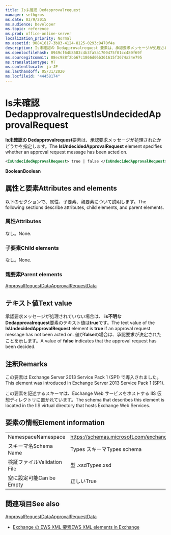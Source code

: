 ```yaml
---
title: Is未確認 Dedapprovalrequest
manager: sethgros
ms.date: 03/9/2015
ms.audience: Developer
ms.topic: reference
ms.prod: office-online-server
localization_priority: Normal
ms.assetid: 90841617-3b83-4124-8125-0293c9470f4a
description: Is未確認の Dedapprovalrequest 要素は、承認要求メッセージが処理されたかどうかを指定します。
ms.openlocfilehash: 0949cf64b8583c4b3fa5a1700475f01cc480f69f
ms.sourcegitcommit: 88ec988f2bb67c1866d06b361615f3674a24e795
ms.translationtype: MT
ms.contentlocale: ja-JP
ms.lasthandoff: 05/31/2020
ms.locfileid: "44458174"
---
```

# <a name="isundecidedapprovalrequest"></a><span data-ttu-id="dd2d6-103">Is未確認 Dedapprovalrequest</span><span class="sxs-lookup"><span data-stu-id="dd2d6-103">IsUndecidedApprovalRequest</span></span>

<span data-ttu-id="dd2d6-104">**Is未確認の Dedapprovalrequest**要素は、承認要求メッセージが処理されたかどうかを指定します。</span><span class="sxs-lookup"><span data-stu-id="dd2d6-104">The **IsUndecidedApprovalRequest** element specifies whether an approval request message has been acted on.</span></span> 
  
```XML
<IsUndecidedApprovalRequest> true | false </IsUndecidedApprovalRequest>
```

 <span data-ttu-id="dd2d6-105">**Boolean**</span><span class="sxs-lookup"><span data-stu-id="dd2d6-105">**Boolean**</span></span>
## <a name="attributes-and-elements"></a><span data-ttu-id="dd2d6-106">属性と要素</span><span class="sxs-lookup"><span data-stu-id="dd2d6-106">Attributes and elements</span></span>

<span data-ttu-id="dd2d6-107">以下のセクションで、属性、子要素、親要素について説明します。</span><span class="sxs-lookup"><span data-stu-id="dd2d6-107">The following sections describe attributes, child elements, and parent elements.</span></span>
  
### <a name="attributes"></a><span data-ttu-id="dd2d6-108">属性</span><span class="sxs-lookup"><span data-stu-id="dd2d6-108">Attributes</span></span>

<span data-ttu-id="dd2d6-109">なし。</span><span class="sxs-lookup"><span data-stu-id="dd2d6-109">None.</span></span>
  
### <a name="child-elements"></a><span data-ttu-id="dd2d6-110">子要素</span><span class="sxs-lookup"><span data-stu-id="dd2d6-110">Child elements</span></span>

<span data-ttu-id="dd2d6-111">なし。</span><span class="sxs-lookup"><span data-stu-id="dd2d6-111">None.</span></span>
  
### <a name="parent-elements"></a><span data-ttu-id="dd2d6-112">親要素</span><span class="sxs-lookup"><span data-stu-id="dd2d6-112">Parent elements</span></span>

[<span data-ttu-id="dd2d6-113">ApprovalRequestData</span><span class="sxs-lookup"><span data-stu-id="dd2d6-113">ApprovalRequestData</span></span>](approvalrequestdata.md)
  
## <a name="text-value"></a><span data-ttu-id="dd2d6-114">テキスト値</span><span class="sxs-lookup"><span data-stu-id="dd2d6-114">Text value</span></span>

<span data-ttu-id="dd2d6-115">承認要求メッセージが処理されていない場合は、 **is不明な Dedapprovalrequest**要素のテキスト値は**true**です。</span><span class="sxs-lookup"><span data-stu-id="dd2d6-115">The text value of the **IsUndecidedApprovalRequest** element is **true** if an approval request message has not been acted on.</span></span> <span data-ttu-id="dd2d6-116">値が**false**の場合は、承認要求が決定されたことを示します。</span><span class="sxs-lookup"><span data-stu-id="dd2d6-116">A value of **false** indicates that the approval request has been decided.</span></span> 
  
## <a name="remarks"></a><span data-ttu-id="dd2d6-117">注釈</span><span class="sxs-lookup"><span data-stu-id="dd2d6-117">Remarks</span></span>

<span data-ttu-id="dd2d6-118">この要素は Exchange Server 2013 Service Pack 1 (SP1) で導入されました。</span><span class="sxs-lookup"><span data-stu-id="dd2d6-118">This element was introduced in Exchange Server 2013 Service Pack 1 (SP1).</span></span>
  
<span data-ttu-id="dd2d6-119">この要素を記述するスキーマは、Exchange Web サービスをホストする IIS 仮想ディレクトリに置かれています。</span><span class="sxs-lookup"><span data-stu-id="dd2d6-119">The schema that describes this element is located in the IIS virtual directory that hosts Exchange Web Services.</span></span>
  
## <a name="element-information"></a><span data-ttu-id="dd2d6-120">要素の情報</span><span class="sxs-lookup"><span data-stu-id="dd2d6-120">Element information</span></span>

|||
|:-----|:-----|
|<span data-ttu-id="dd2d6-121">Namespace</span><span class="sxs-lookup"><span data-stu-id="dd2d6-121">Namespace</span></span>  <br/> |https://schemas.microsoft.com/exchange/services/2006/types  <br/> |
|<span data-ttu-id="dd2d6-122">スキーマ名</span><span class="sxs-lookup"><span data-stu-id="dd2d6-122">Schema Name</span></span>  <br/> |<span data-ttu-id="dd2d6-123">Types スキーマ</span><span class="sxs-lookup"><span data-stu-id="dd2d6-123">Types schema</span></span>  <br/> |
|<span data-ttu-id="dd2d6-124">検証ファイル</span><span class="sxs-lookup"><span data-stu-id="dd2d6-124">Validation File</span></span>  <br/> |<span data-ttu-id="dd2d6-125">型 .xsd</span><span class="sxs-lookup"><span data-stu-id="dd2d6-125">Types.xsd</span></span>  <br/> |
|<span data-ttu-id="dd2d6-126">空に設定可能</span><span class="sxs-lookup"><span data-stu-id="dd2d6-126">Can be Empty</span></span>  <br/> |<span data-ttu-id="dd2d6-127">正しい</span><span class="sxs-lookup"><span data-stu-id="dd2d6-127">True</span></span>  <br/> |
   
## <a name="see-also"></a><span data-ttu-id="dd2d6-128">関連項目</span><span class="sxs-lookup"><span data-stu-id="dd2d6-128">See also</span></span>



[<span data-ttu-id="dd2d6-129">ApprovalRequestData</span><span class="sxs-lookup"><span data-stu-id="dd2d6-129">ApprovalRequestData</span></span>](approvalrequestdata.md)


- [<span data-ttu-id="dd2d6-130">Exchange の EWS XML 要素</span><span class="sxs-lookup"><span data-stu-id="dd2d6-130">EWS XML elements in Exchange</span></span>](ews-xml-elements-in-exchange.md)

